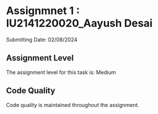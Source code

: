 # Assignmnet 1 : IU2141220020_Aayush Desai

Submitting Date: 02/08/2024

## Assignment Level

The assignment level for this task is: Medium

## Code Quality

Code quality is maintained throughout the assignment.